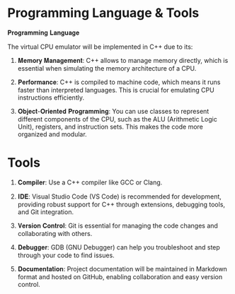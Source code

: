 
# Programming Language & Tools

𝐏𝐫𝐨𝐠𝐫𝐚𝐦𝐦𝐢𝐧𝐠 𝐋𝐚𝐧𝐠𝐮𝐚𝐠𝐞

The virtual CPU emulator will be implemented in C++ due to its:

1. 𝐌𝐞𝐦𝐨𝐫𝐲 𝐌𝐚𝐧𝐚𝐠𝐞𝐦𝐞𝐧𝐭: C++ allows to manage memory directly, which is essential when simulating the memory architecture of a CPU.

2. 𝐏𝐞𝐫𝐟𝐨𝐫𝐦𝐚𝐧𝐜𝐞: C++ is compiled to machine code, which means it runs faster than interpreted languages. This is crucial for emulating CPU instructions efficiently.

3. 𝐎𝐛𝐣𝐞𝐜𝐭-𝐎𝐫𝐢𝐞𝐧𝐭𝐞𝐝 𝐏𝐫𝐨𝐠𝐫𝐚𝐦𝐦𝐢𝐧𝐠: You can use classes to represent different components of the CPU, such as the ALU (Arithmetic Logic Unit), registers, and instruction sets. This makes the code more organized and modular.

# Tools

1. 𝐂𝐨𝐦𝐩𝐢𝐥𝐞𝐫: Use a C++ compiler like GCC or Clang.

2. 𝐈𝐃𝐄: Visual Studio Code (VS Code) is recommended for development, providing robust support for C++ through extensions, debugging tools, and Git integration.

3. 𝐕𝐞𝐫𝐬𝐢𝐨𝐧 𝐂𝐨𝐧𝐭𝐫𝐨𝐥: Git is essential for managing the code changes and collaborating with others.

4. 𝐃𝐞𝐛𝐮𝐠𝐠𝐞𝐫: GDB (GNU Debugger) can help you troubleshoot and step through your code to find issues.

5. 𝐃𝐨𝐜𝐮𝐦𝐞𝐧𝐭𝐚𝐭𝐢𝐨𝐧: Project documentation will be maintained in Markdown format and hosted on GitHub, enabling collaboration and easy version control.


